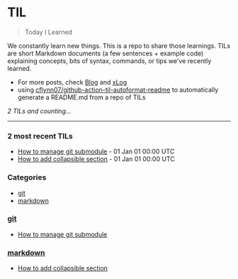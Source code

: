 # TIL
> Today I Learned

We constantly learn new things. This is a repo to share those learnings. TILs are short Markdown documents (a few sentences + example code) explaining concepts, bits of syntax, commands, or tips we've recently learned.
- For more posts, check [Blog][1] and [xLog][2]
- using [cflynn07/github-action-til-autoformat-readme][3] to automatically generate a README.md from a repo of TILs


_2 TILs and counting..._

---

### 2 most recent TILs

- [How to manage git submodule](git/how-to-manage-git-submodule.md) - 01 Jan 01 00:00 UTC
- [How to add collapsible section](markdown/How-to-add-a-collapsible-section-in-markdown.md) - 01 Jan 01 00:00 UTC

### Categories

- [git](#git)
- [markdown](#markdown)

### [git](#git)
- [How to manage git submodule](git/how-to-manage-git-submodule.md)

### [markdown](#markdown)
- [How to add collapsible section](markdown/How-to-add-a-collapsible-section-in-markdown.md)

[1]: https://joytown99.top
[2]: https://joytown99.xlog.app
[3]: https://github.com/cflynn07/til-autoformat-action-example

